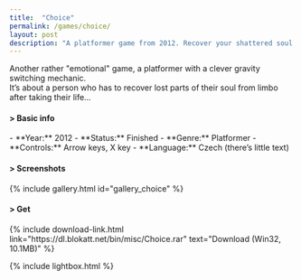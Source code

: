 ```yaml
---
title:  "Choice"
permalink: /games/choice/
layout: post
description: "A platformer game from 2012. Recover your shattered soul from limbo."
---
```

Another rather "emotional" game, a platformer with a clever gravity switching mechanic.   
It’s about a person who has to recover lost parts of their soul from limbo after taking their life…
<div class="subsection">
<h4 class="visual-title">&gt; Basic info</h4>    
- **Year:** 2012
- **Status:** Finished
- **Genre:** Platformer
- **Controls:** Arrow keys, X key
- **Language:** Czech (there’s little text)
</div>

<div class="subsection">
<h4 class="visual-title">&gt; Screenshots</h4>    
{% include gallery.html id="gallery_choice" %}
</div>

<div class="subsection">
<h4 class="visual-title">&gt; Get</h4>    
{% include download-link.html link="https://dl.blokatt.net/bin/misc/Choice.rar" text="Download (Win32, 10.1MB)" %}
</div>

{% include lightbox.html %}



